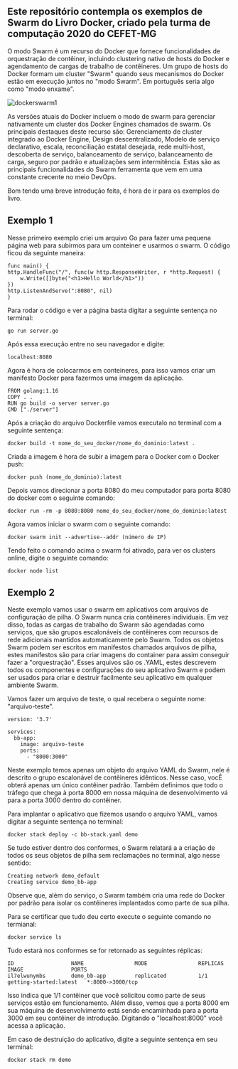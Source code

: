 ## Este repositório contempla os exemplos de Swarm do Livro Docker, criado pela turma de computação 2020 do CEFET-MG

O modo Swarm é um recurso do Docker que fornece funcionalidades de orquestração de contêiner, incluindo clustering nativo de hosts do Docker e agendamento de cargas de trabalho de contêineres. Um grupo de hosts do Docker formam um cluster "Swarm" quando seus mecanismos do Docker estão em execução juntos no "modo Swarm". Em português seria algo como "modo enxame".

![dockerswarm1](https://user-images.githubusercontent.com/78708394/204395465-8cfcc3c5-62ba-42a4-8c01-2afa3d0faab4.png)

As versões atuais do Docker incluem o modo de swarm para gerenciar nativamente um cluster dos Docker Engines chamados de swarm. Os principais destaques deste recurso são: Gerenciamento de cluster integrado ao Docker Engine, Design descentralizado, Modelo de serviço declarativo, escala, reconciliação estatal desejada, rede multi-host, descoberta de serviço, balanceamento de serviço, balanceamento de carga, seguro por padrão e atualizações sem intermitência. Estas são as principais funcionalidades do Swarm ferramenta que vem em uma constante crecente no meio DevOps. 

Bom tendo uma breve introdução feita, é hora de ir para os exemplos do livro.

## Exemplo 1

Nesse primeiro exemplo criei um arquivo Go para fazer uma pequena página web para subirmos para um conteiner e usarmos o swarm. O código ficou da seguinte maneira:

~~~
func main() {
http.HandleFunc("/", func(w http.ResponseWriter, r *http.Request) {
    w.Write([]byte("<h1>Hello World</h1>"))
})  
http.ListenAndServe(":8080", nil)
}
~~~

Para rodar o código e ver a página basta digitar a seguinte sentença no terminal:

~~~
go run server.go
~~~

Após essa execução entre no seu navegador e digite:

~~~
localhost:8080
~~~

Agora é hora de colocarmos em conteineres, para isso vamos criar um manifesto Docker para fazermos uma imagem da aplicação.

~~~
FROM golang:1.16
COPY . .
RUN go build -o server server.go
CMD ["./server"]
~~~

Após a criação do arquivo Dockerfile vamos executalo no terminal com a seguinte sentença:

~~~
docker build -t nome_do_seu_docker/nome_do_dominio:latest .
~~~

Criada a imagem é hora de subir a imagem para o Docker com o Docker push:

~~~
docker push (nome_do_dominio):latest
~~~

Depois vamos direcionar a porta 8080 do meu computador para porta 8080 do docker com o seguinte comando:

~~~
docker run -rm -p 8080:8080 nome_do_seu_docker/nome_do_dominio:latest
~~~

Agora vamos iniciar o swarm com o seguinte comando:

~~~
docker swarm init --advertise--addr (número de IP)
~~~

Tendo feito o comando acima o swarm foi ativado, para ver os clusters online, digite o seguinte comando:

~~~
docker node list
~~~

## Exemplo 2

Neste exemplo vamos usar o swarm em aplicativos com arquivos de configuração de pilha. O Swarm nunca cria contêineres individuais. Em vez disso, todas as cargas de trabalho do Swarm são agendadas como serviços, que são grupos escalonáveis de contêineres com recursos de rede adicionais mantidos automaticamente pelo Swarm. Todos os objetos Swarm podem ser escritos em manifestos chamados arquivos de pilha, estes manifestos são para criar imagens do container para assim conseguir fazer a "orquestração". Esses arquivos são os .YAML, estes descrevem todos os componentes e configurações do seu aplicativo Swarm e podem ser usados para criar e destruir facilmente seu aplicativo em qualquer ambiente Swarm.

Vamos fazer um arquivo de teste, o qual recebera o seguinte nome: "arquivo-teste".

~~~
version: '3.7'

services:
  bb-app:
    image: arquivo-teste
    ports:
      - "8000:3000"
~~~

Neste exemplo temos apenas um objeto do arquivo YAML do Swarm, nele é descrito o grupo escalonável de contêineres idênticos. Nesse caso, vocÊ obterá apenas um único contêiner padrão. Também definimos que todo o tráfego que chega à porta 8000 em nossa máquina de desenvolvimento vá para a porta 3000 dentro do contêiner.

Para implantar o aplicativo que fizemos usando o arquivo YAML, vamos digitar a seguinte sentença no terminal:

~~~
docker stack deploy -c bb-stack.yaml demo
~~~

Se tudo estiver dentro dos conformes, o Swarm relatará a a criação de todos os seus objetos de pilha sem reclamações no terminal, algo nesse sentido:

~~~
Creating network demo_default
Creating service demo_bb-app
~~~

Observe que, além do serviço, o Swarm também cria uma rede do Docker por padrão para isolar os contêineres implantados como parte de sua pilha.

Para se certificar que tudo deu certo execute o seguinte comando no termianal:

~~~
docker service ls
~~~

Tudo estará nos conformes se for retornado as seguintes réplicas:

~~~
ID                  NAME                MODE                REPLICAS            IMAGE               PORTS
il7elwunymbs        demo_bb-app         replicated          1/1                 getting-started:latest   *:8000->3000/tcp
~~~

Isso indica que 1/1 contêiner que você solicitou como parte de seus serviços estão em funcionamento. Além disso, vemos que a porta 8000 em sua máquina de desenvolvimento está sendo encaminhada para a porta 3000 em seu contêiner de introdução. Digitando o "localhost:8000" você acessa a aplicação.

Em caso de destruição do aplicativo, digite a seguinte sentença em seu terminal:

~~~
docker stack rm demo
~~~

